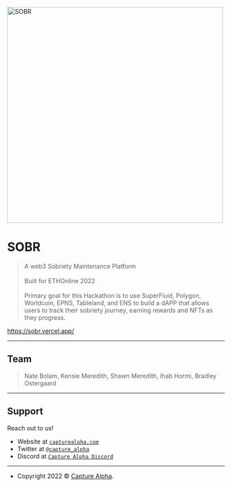 <a href="http://capturealpha.com"><img src="https://capturealpha.com/wp-content/uploads/2022/09/sobr-logo-3.png" title="SOBR" alt="SOBR" width="500"></a>

# SOBR

> A web3 Sobriety Maintenance Platform<br><br>
> Built for ETHOnline 2022<br><br>
> Primary goal for this Hackathon is to use SuperFluid, Polygon, Worldcoin, EPNS, Tableland, and ENS to build a dAPP that allows users to track their sobriety journey, earning rewards and NFTs as they progress.

https://sobr.vercel.app/

---

## Team

> Nate Bolam, Kensie Meredith, Shawn Meredith, Ihab Hormi, Bradley Ostergaard

---

## Support

Reach out to us!

- Website at <a href="https://capturealpha.com" target="_blank">`capturealpha.com`</a>
- Twitter at <a href="http://twitter.com/capture_alpha" target="_blank">`@capture_alpha`</a>
- Discord at <a href="https://discord.gg/6K5e7hTK" target="_blank">`Capture Alpha Discord`</a>

---

- Copyright 2022 © <a href="http://capturealpha.com" target="_blank">Capture Alpha</a>.
